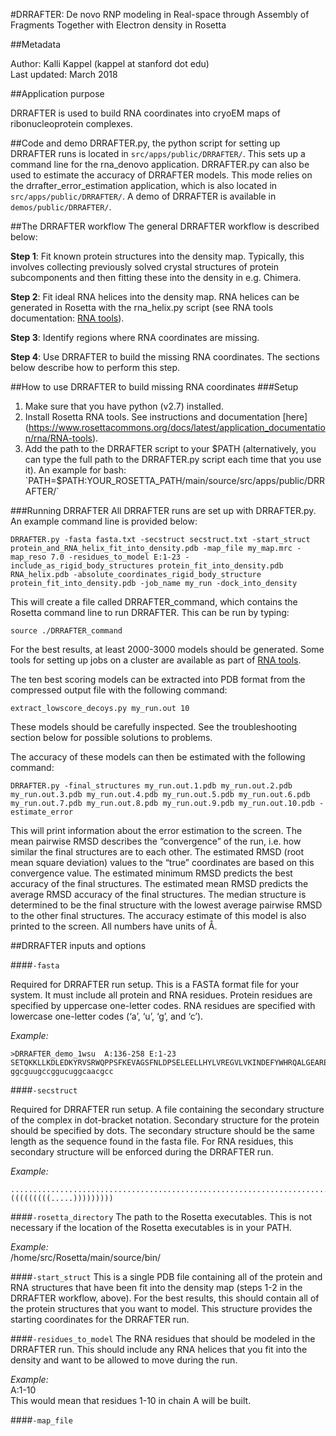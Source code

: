 #DRRAFTER: De novo RNP modeling in Real-space through Assembly of Fragments Together with Electron density in Rosetta

##Metadata

Author: Kalli Kappel (kappel at stanford dot edu)  
Last updated: March 2018

##Application purpose

DRRAFTER is used to build RNA coordinates into cryoEM maps of ribonucleoprotein complexes.

##Code and demo
DRRAFTER.py, the python script for setting up DRRAFTER runs is located in `src/apps/public/DRRAFTER/`. This sets up a command line for the rna_denovo application. DRRAFTER.py can also be used to estimate the accuracy of DRRAFTER models. This mode relies on the drrafter_error_estimation application, which is also located in `src/apps/public/DRRAFTER/`.
A demo of DRRAFTER is available in `demos/public/DRRAFTER/`.

##The DRRAFTER workflow
The general DRRAFTER workflow is described below:

**Step 1**: Fit known protein structures into the density map. Typically, this involves collecting previously solved crystal structures of protein subcomponents and then fitting these into the density in e.g. Chimera.  

**Step 2**: Fit ideal RNA helices into the density map. RNA helices can be generated in Rosetta with the rna_helix.py script (see RNA tools documentation: [RNA tools](https://www.rosettacommons.org/docs/latest/application_documentation/rna/RNA-tools)).   

**Step 3**: Identify regions where RNA coordinates are missing.  

**Step 4**: Use DRRAFTER to build the missing RNA coordinates. The sections below describe how to perform this step.  

##How to use DRRAFTER to build missing RNA coordinates
###Setup
1. Make sure that you have python (v2.7) installed.
2. Install Rosetta RNA tools. See instructions and documentation [here] (https://www.rosettacommons.org/docs/latest/application_documentation/rna/RNA-tools).
3. Add the path to the DRRAFTER script to your $PATH (alternatively, you can type the full path to the DRRAFTER.py script each time that you use it). An example for bash: `PATH=$PATH:YOUR_ROSETTA_PATH/main/source/src/apps/public/DRRAFTER/`

###Running DRRAFTER
All DRRAFTER runs are set up with DRRAFTER.py. An example command line is provided below:
```
DRRAFTER.py -fasta fasta.txt -secstruct secstruct.txt -start_struct protein_and_RNA_helix_fit_into_density.pdb -map_file my_map.mrc -map_reso 7.0 -residues_to_model E:1-23 -include_as_rigid_body_structures protein_fit_into_density.pdb RNA_helix.pdb -absolute_coordinates_rigid_body_structure protein_fit_into_density.pdb -job_name my_run -dock_into_density
```
This will create a file called DRRAFTER_command, which contains the Rosetta command line to run DRRAFTER. This can be run by typing:
```
source ./DRRAFTER_command
```

For the best results, at least 2000-3000 models should be generated. Some tools for setting up jobs on a cluster are available as part of [RNA tools](https://www.rosettacommons.org/docs/latest/application_documentation/rna/RNA-tools).  
   
The ten best scoring models can be extracted into PDB format from the compressed output file with the following command:
```
extract_lowscore_decoys.py my_run.out 10
```
These models should be carefully inspected. See the troubleshooting section below for possible solutions to problems.  
  
The accuracy of these models can then be estimated with the following command:
```
DRRAFTER.py -final_structures my_run.out.1.pdb my_run.out.2.pdb my_run.out.3.pdb my_run.out.4.pdb my_run.out.5.pdb my_run.out.6.pdb my_run.out.7.pdb my_run.out.8.pdb my_run.out.9.pdb my_run.out.10.pdb -estimate_error
```
This will print information about the error estimation to the screen. The mean pairwise RMSD describes the “convergence” of the run, i.e. how similar the final structures are to each other. The estimated RMSD (root mean square deviation) values to the “true” coordinates are based on this convergence value. The estimated minimum RMSD predicts the best accuracy of the final structures. The estimated mean RMSD predicts the average RMSD accuracy of the final structures. The median structure is determined to be the final structure with the lowest average pairwise RMSD to the other final structures. The accuracy estimate of this model is also printed to the screen. All numbers have units of Å.

##DRRAFTER inputs and options

####`-fasta`

Required for DRRAFTER run setup. This is a FASTA format file for your system. It must include all protein and RNA residues. Protein residues are specified by uppercase one-letter codes. RNA residues are specified with lowercase one-letter codes (‘a’, ‘u’, ‘g’, and ‘c’).  
  
*Example:*  
```
>DRRAFTER_demo_1wsu  A:136-258 E:1-23
SETQKKLLKDLEDKYRVSRWQPPSFKEVAGSFNLDPSELEELLHYLVREGVLVKINDEFYWHRQALGEAREVIKNLASTGPFGLAEARDALGSSRKYVLPLLEYLDQVKFTRRVGDKRVVVGN
ggcguugccggucuggcaacgcc
```

####`-secstruct` 

Required for DRRAFTER run setup. A file containing the secondary structure of the complex in dot-bracket notation. Secondary structure for the protein should be specified by dots. The secondary structure should be the same length as the sequence found in the fasta file. For RNA residues, this secondary structure will be enforced during the DRRAFTER run.
  
*Example:*  
```
...........................................................................................................................(((((((((.....)))))))))
```
####`-rosetta_directory`
The path to the Rosetta executables. This is not necessary if the location of the Rosetta executables is in your PATH.
  
*Example:*  
/home/src/Rosetta/main/source/bin/  

####`-start_struct`
This is a single PDB file containing all of the protein and RNA structures that have been fit into the density map (steps 1-2 in the DRRAFTER workflow, above). For the best results, this should contain all of the protein structures that you want to model. This structure provides the starting coordinates for the DRRAFTER run.

####`-residues_to_model`
The RNA residues that should be modeled in the DRRAFTER run. This should include any RNA helices that you fit into the density and want to be allowed to move during the run.  

*Example:*  
A:1-10  
This would mean that residues 1-10 in chain A will be built.

####`-map_file`